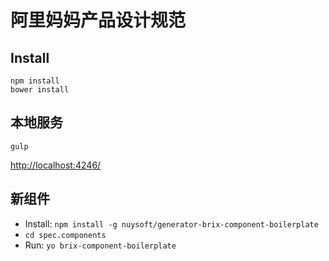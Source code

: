 # 阿里妈妈产品设计规范

## Install

```
npm install
bower install
```

## 本地服务

```
gulp
```

<http://localhost:4246/>

## 新组件

* Install: `npm install -g nuysoft/generator-brix-component-boilerplate`
* `cd spec.components`
* Run: `yo brix-component-boilerplate`
